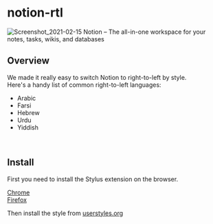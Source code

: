 # notion-rtl
![Screenshot_2021-02-15 Notion – The all-in-one workspace for your notes, tasks, wikis, and databases ](https://user-images.githubusercontent.com/16341013/107889664-141f2780-6ec9-11eb-93d1-d5a679aa8957.png)
## Overview

We made it really easy to switch Notion to right-to-left by style.<br>
Here's a handy list of common right-to-left languages:
<ul>
    <li>Arabic</li>
    <li>Farsi</li>
    <li>Hebrew</li>
    <li>Urdu</li>
    <li>Yiddish</li>
</ul>


<br>

## Install
First you need to install the Stylus extension on the browser.

[Chrome](https://chrome.google.com/webstore/detail/stylus/clngdbkpkpeebahjckkjfobafhncgmne)<br>
[Firefox](https://addons.mozilla.org/en-CA/firefox/addon/styl-us/)

Then install the style from [userstyles.org](https://userstyles.org/styles/203516/notion-rtl-full-sections)


